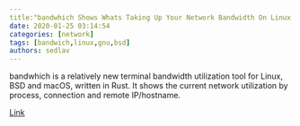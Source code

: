 ```yaml
---
title:"bandwhich Shows Whats Taking Up Your Network Bandwidth On Linux And macOS"
date: 2020-01-25 03:14:54
categories: [network]
tags: [bandwich,linux,gnu,bsd]
authors: sedlav
---
```


bandwhich is a relatively new terminal bandwidth utilization tool for Linux, BSD and macOS, written in Rust. It shows the current network utilization by process, connection and remote IP/hostname.

[Link](https://www.linuxuprising.com/2020/01/bandwhich-shows-whats-taking-up-your.html)

